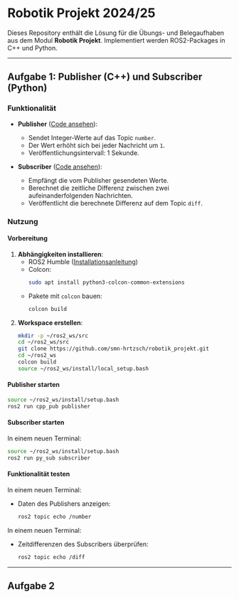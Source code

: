 # Robotik Projekt 2024/25

Dieses Repository enthält die Lösung für die Übungs- und Belegaufhaben aus dem Modul **Robotik Projekt**. Implementiert werden ROS2-Packages in C++ und Python. 

---

## Aufgabe 1: Publisher (C++) und Subscriber (Python)

### Funktionalität
- **Publisher** ([Code ansehen](https://github.com/smn-hrtzsch/robotik_projekt/blob/main/src/cpp_pub/src/publisher_member_function.cpp)):
  - Sendet Integer-Werte auf das Topic `number`.
  - Der Wert erhöht sich bei jeder Nachricht um `1`.
  - Veröffentlichungsintervall: 1 Sekunde.
  
- **Subscriber** ([Code ansehen](https://github.com/smn-hrtzsch/robotik_projekt/blob/main/src/py_sub/py_sub/subscriber_member_function.py)):
  - Empfängt die vom Publisher gesendeten Werte.
  - Berechnet die zeitliche Differenz zwischen zwei aufeinanderfolgenden Nachrichten.
  - Veröffentlicht die berechnete Differenz auf dem Topic `diff`.

### Nutzung

#### Vorbereitung
1. **Abhängigkeiten installieren**:
    - ROS2 Humble ([Installationsanleitung](https://docs.ros.org/en/humble/Installation/Ubuntu-Install-Debs.html))
    - Colcon:
      ```bash
      sudo apt install python3-colcon-common-extensions
      ```
    - Pakete mit `colcon` bauen:
      ```bash
      colcon build
      ```
2. **Workspace erstellen**:
   ```bash
   mkdir -p ~/ros2_ws/src
   cd ~/ros2_ws/src
   git clone https://github.com/smn-hrtzsch/robotik_projekt.git
   cd ~/ros2_ws
   colcon build
   source ~/ros2_ws/install/local_setup.bash
   ```

#### Publisher starten
  ```bash
  source ~/ros2_ws/install/setup.bash
  ros2 run cpp_pub publisher
  ```

#### Subscriber starten
In einem neuen Terminal:
```bash
source ~/ros2_ws/install/setup.bash
ros2 run py_sub subscriber
```

#### Funktionalität testen
In einem neuen Terminal:
- Daten des Publishers anzeigen:
  ```bash
  ros2 topic echo /number
  ```
In einem neuen Terminal:
- Zeitdifferenzen des Subscribers überprüfen:
  ```bash
  ros2 topic echo /diff
  ```

---

## Aufgabe 2
